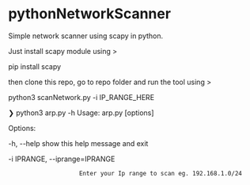 # pythonNetworkScanner
Simple network scanner using scapy in python.

Just install scapy module using >

pip install scapy

then clone this repo, go to repo folder and run the tool using >

python3 scanNetwork.py -i IP_RANGE_HERE


❯ python3 arp.py -h
Usage: arp.py [options]

Options:

  -h, --help            show this help message and exit
  
  -i IPRANGE, --iprange=IPRANGE
  
                        Enter your Ip range to scan eg. 192.168.1.0/24


